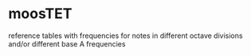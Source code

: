 # moosTET
reference tables with frequencies for notes in different octave divisions and/or different base A frequencies
